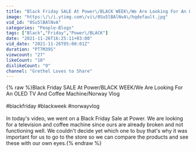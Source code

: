 ```yaml
---
title: "Black Friday SALE At Power\/BLACK WEEK\/We Are Looking For An OLED TV And Coffee Machine\/Norway Vlog"
image: "https:\/\/i.ytimg.com\/vi\/0Su5lBAlNvA\/hqdefault.jpg"
vid_id: "0Su5lBAlNvA"
categories: "People-Blogs"
tags: ["Black","Friday","Power\/BLACK"]
date: "2021-11-26T16:25:11+03:00"
vid_date: "2021-11-26T05:00:01Z"
duration: "PT7M39S"
viewcount: "27"
likeCount: "10"
dislikeCount: "0"
channel: "Grethel Loves to Share"
---
```

{% raw %}Black Friday SALE At Power/BLACK WEEK/We Are Looking For An OLED TV And Coffee Machine/Norway Vlog<br /><br />#blackfriday #blackweek #norwayvlog<br /><br />In today's video, we went on a Black Friday Sale at Power. We are looking for a television and coffee machine since ours are already broken and not functioning well. We couldn't decide yet which one to buy that's why it was important for us to go to the store so we can compare the products and see these with our own eyes.{% endraw %}
